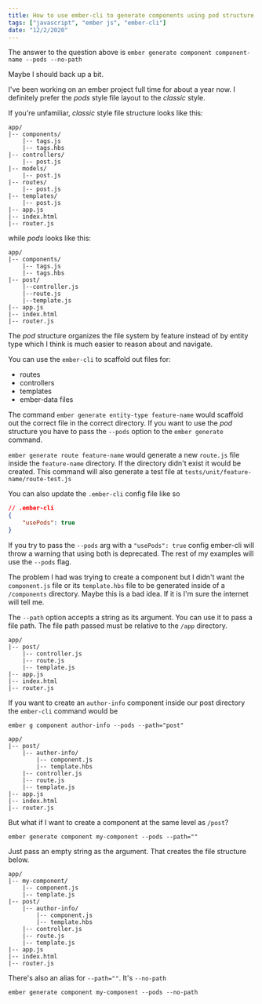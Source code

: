 ```yaml
---
title: How to use ember-cli to generate components using pod structure
tags: ["javascript", "ember js", "ember-cli"]
date: "12/2/2020"
---
```


The answer to the question above is `ember generate component component-name --pods --no-path`

Maybe I should back up a bit.

I've been working on an ember project full time for about a year now. I definitely prefer the _pods_ style file layout to the _classic_ style.

If you're unfamiliar, _classic_ style file structure looks like this:

```
app/
|-- components/
    |-- tags.js
    |-- tags.hbs
|-- controllers/
    |-- post.js
|-- models/
    |-- post.js
|-- routes/
    |-- post.js
|-- templates/
    |-- post.js
|-- app.js
|-- index.html
|-- router.js
```

while _pods_ looks like this:

```
app/
|-- components/
    |-- tags.js
    |-- tags.hbs
|-- post/
    |--controller.js
    |--route.js
    |--template.js
|-- app.js
|-- index.html
|-- router.js
```

The _pod_ structure organizes the file system by feature instead of by entity type which I think is much easier to reason about and navigate.

You can use the `ember-cli` to scaffold out files for: 
* routes
* controllers
* templates
* ember-data files 

The command `ember generate entity-type feature-name` would scaffold out the correct file in the correct directory. If you want to use the _pod_ structure you have to pass the `--pods` option to the `ember generate` command.

`ember generate route feature-name` would generate a new `route.js` file inside the `feature-name` directory. If the directory didn't exist it would be created. This command will also generate a test file at `tests/unit/feature-name/route-test.js` 

You can also update the `.ember-cli` config file like so
```json
// .ember-cli
{
    "usePods": true
}
```
If you try to pass the `--pods` arg with a `"usePods": true` config ember-cli will throw a warning that using both is deprecated. The rest of my examples will use the `--pods` flag.

The problem I had was trying to create a component but I didn't want the `component.js` file or its `template.hbs` file to be generated inside of a `/components` directory. Maybe this is a bad idea. If it is I'm sure the internet will tell me.

The `--path` option accepts a string as its argument. You can use it to pass a file path. The file path passed must be relative to the `/app` directory.

```
app/
|-- post/
    |-- controller.js
    |-- route.js
    |-- template.js
|-- app.js
|-- index.html
|-- router.js
```
If you want to create an `author-info` component inside our post directory the `ember-cli` command would be

`ember g component author-info --pods --path="post"`
```
app/
|-- post/
    |-- author-info/
        |-- component.js
        |-- template.hbs
    |-- controller.js
    |-- route.js
    |-- template.js
|-- app.js
|-- index.html
|-- router.js
```

But what if I want to create a component at the same level as `/post`?

`ember generate component my-component --pods --path=""`

Just pass an empty string as the argument. That creates the file structure below.
```
app/
|-- my-component/
    |-- component.js
    |-- template.js
|-- post/
    |-- author-info/
        |-- component.js
        |-- template.hbs
    |-- controller.js
    |-- route.js
    |-- template.js
|-- app.js
|-- index.html
|-- router.js
```
There's also an alias for `--path=""`. It's `--no-path`

`ember generate component my-component --pods --no-path`
